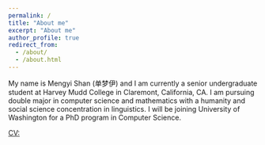 ```yaml
---
permalink: /
title: "About me"
excerpt: "About me"
author_profile: true
redirect_from: 
  - /about/
  - /about.html
---
```


My name is Mengyi Shan (单梦伊) and I am currently a senior undergraduate student at Harvey Mudd College in Claremont, California, CA. I am pursuing double major in computer science and mathematics with a humanity and social science concentration in linguistics. I will be joining University of Washington for a PhD program in Computer Science. 

[CV:](https://github.com/Shanmy/shanmy.github.io/blob/master/files/Shan-CV.pdf)
